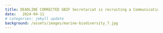 ```yaml
---
title: DEADLINE CORRECTED GBIF Secretariat is recruiting a Communications Specialist
date:   2024-04-11
# categories: jekyll update
background: /assets/images/marine-biodiversity_7.jpg
---
```


